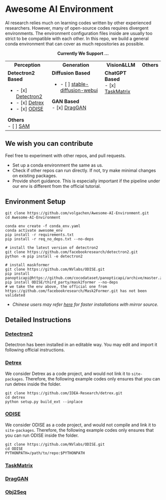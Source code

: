 # Awesome AI Environment

AI research relies much on learning codes written by other experienced researchers. However, many of open-source codes requires divergent environments. The environment configuration files inside are usually too strict to be compatible with each other. In this repo, we build a general conda environment that can cover as much repositories as possible.

<div align="center">
  <b>Currently We Support ...</b>
</div>
<table align="center">
  <tbody>
    <tr align="center" valign="bottom">
      <td>
        <b>Perception</b>
      </td>
      <td>
        <b>Generation</b>
      </td>
      <td>
        <b>Vision&LLM</b>
      </td>
      <td>
        <b>Others</b>
      </td>
    </tr>
    <tr valign="top">
      <td>
        <b>Detectron2 Based</b>
        <ul>
        <li>- [x] <a href="#detectron2">Detectron2</a></li>
        <li>- [x] <a href="#detrex">Detrex</a></li>
        <li>- [x] <a href="#odise">ODISE</a></li>
        </ul>
        <b>Others</b>
        <ul style="list-style-type:none;margin:0px;padding:0px;">
        <li>- [ ] <a href="https://github.com/facebookresearch/segment-anything">SAM</a></li>
        </ul>
      </td>
      <td>
        <b>Diffusion Based</b>
        <ul>
        <li>- [ ] <a href="https://github.com/AUTOMATIC1111/stable-diffusion-webui">stable-diffusion-webui</a></li>
        </ul>
        <b>GAN Based</b>
        <ul style="list-style-type:none;margin:0px;padding:0px;">
        <li>- [x] <a href="#draggan">DragGAN</a></li>
        </ul>
      </td>
      <td>
        <b>ChatGPT Based</b>
        <ul style="list-style-type:none;margin:0px;padding:0px;">
        <li>- [x] <a href="#taskmatrix">TaskMatrix</a></li>
        </ul>
      </td>
      <td>
      </td>
    </tr>
</td>
    </tr>
  </tbody>
</table>

## We wish you can contribute
Feel free to experiment with other repos, and pull requests.
- Set up a conda environment the same as us.
- Check if other repos can run directly. If not, try make minimal changes on existing packages.
- Provide short guidance. This is especially important if the pipeline under our env is different from the official tutorial.


## Environment Setup

```
git clone https://github.com/volgachen/Awesome-AI-Environment.git
cd Awesome-AI-Environment

conda env create -f conda_env.yaml
conda activate awesome_env
pip install -r requirements.txt
pip install -r req_no_deps.txt --no-deps

# install the latest version of detectron2
git clone https://github.com/facebookresearch/detectron2.git
python -m pip install -e detectron2

# install maskformer
git clone https://github.com/NVlabs/ODISE.git
pip install panopticapi@https://github.com/cocodataset/panopticapi/archive/master.zip
pip install ODISE/third_party/mask2former --no-deps
# we take the env above, the official one from https://github.com/facebookresearch/Mask2Former.git has not been validated
```
- *Chinese users may refer [here](https://blog.51cto.com/u_15966109/6082769) for faster installations with mirror source.*


## Detailed Instructions
### [Detectron2](https://github.com/facebookresearch/detectron2)
Detectron has been installed in an editable way. You may edit and import it following official instructions.
### [Detrex](https://github.com/IDEA-Research/detrex)
We consider Detrex as a code project, and would not link it to `site-packages`. Therefore, the following example codes only ensures that you can run detrex inside the folder.
```
git clone https://github.com/IDEA-Research/detrex.git
cd detrex
python setup.py build_ext --inplace
```
### [ODISE](https://github.com/NVlabs/ODISE)
We consider ODISE as a code project, and would not compile and link it to `site-packages`. Therefore, the following example codes only ensures that you can run ODISE inside the folder.
```
git clone https://github.com/NVlabs/ODISE.git
cd ODISE
PYTHONPATH=/path/to/repo:$PYTHONPATH 
```
### [TaskMatrix](https://github.com/microsoft/TaskMatrix)
### [DragGAN](https://github.com/XingangPan/DragGAN)
### [Obj2Seq](https://github.com/CASIA-IVA-Lab/Obj2Seq)
